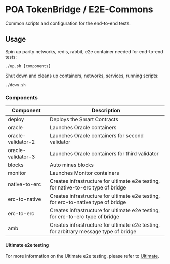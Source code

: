 # POA TokenBridge / E2E-Commons

Common scripts and configuration for the end-to-end tests.

## Usage

Spin up parity networks, redis, rabbit, e2e container needed for end-to-end tests:

```
./up.sh [components]
```

Shut down and cleans up containers, networks, services, running scripts:

```
./down.sh
```

### Components

| Component | Description |
| --- | --- |
| deploy | Deploys the Smart Contracts |
| oracle | Launches Oracle containers |
| oracle-validator-2 | Launches Oracle containers for second validator |
| oracle-validator-3 | Launches Oracle containers for third validator |
| blocks | Auto mines blocks |
| monitor | Launches Monitor containers |
| native-to-erc | Creates infrastructure for ultimate e2e testing, for native-to-erc type of bridge |
| erc-to-native | Creates infrastructure for ultimate e2e testing, for erc-to-native type of bridge |
| erc-to-erc | Creates infrastructure for ultimate e2e testing, for erc-to-erc type of bridge |
| amb | Creates infrastructure for ultimate e2e testing, for arbitrary message type of bridge |

#### Ultimate e2e testing

For more information on the Ultimate e2e testing, please refer to [Ultimate](./ULTIMATE.md).
